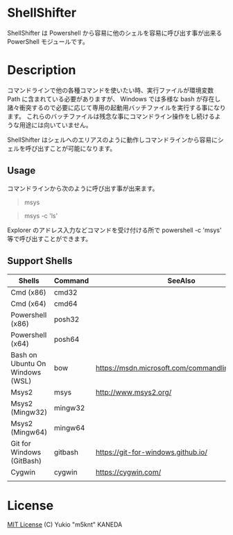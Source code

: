 # ShellShifter

ShellShifter は Powershell から容易に他のシェルを容易に呼び出す事が出来る PowerShell モジュールです。

# Description

コマンドラインで他の各種コマンドを使いたい時、実行ファイルが環境変数 Path に含まれている必要がありますが、
Windows では多様な bash が存在し諸々衝突するので必要に応じて専用の起動用バッチファイルを実行する事になります。
これらのバッチファイルは残念な事にコマンドライン操作をし続けるような用途には向いていません。

ShellShifter はシェルへのエリアスのように動作しコマンドラインから容易にシェルを呼び出すことが可能になります。

## Usage

コマンドラインから次のように呼び出す事が出来ます。

>msys

>msys -c 'ls'

Explorer のアドレス入力などコマンドを受け付ける所で powershell -c 'msys' 等で呼び出すことができます。

## Support Shells

| Shells                          | Command | SeeAlso |
|---------------------------------|---------|---------|
| Cmd (x86)                       | cmd32   | |
| Cmd (x64)                       | cmd64   | |
| Powershell (x86)                | posh32  | |
| Powershell (x64)                | posh64  | |
| Bash on Ubuntu On Windows (WSL) | bow     | https://msdn.microsoft.com/commandline/wsl/about |
| Msys2                           | msys    | http://www.msys2.org/ |
| Msys2 (Mingw32)                 | mingw32 | |
| Msys2 (Mingw64)                 | mingw64 | |
| Git for Windows (GitBash)       | gitbash | https://git-for-windows.github.io/ |
| Cygwin                          | cygwin  | https://cygwin.com/ |
| | |

# License

[MIT License](https://github.com/m5knt/ShellShifter/blob/master/LICENSE) (C) Yukio "m5knt" KANEDA
